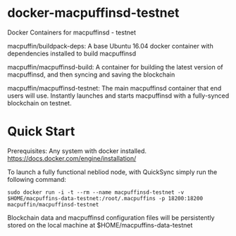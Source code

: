 # docker-macpuffinsd-testnet
Docker Containers for macpuffinsd - testnet

macpuffin/buildpack-deps: A base Ubuntu 16.04 docker container with dependencies installed to build macpuffinsd

macpuffin/macpuffinsd-build: A container for building the latest version of macpuffinsd, and then syncing and saving the blockchain

macpuffin/macpuffinsd-testnet: The main macpuffinsd container that end users will use. Instantly launches and starts macpuffinsd with a fully-synced blockchain on testnet.

Quick Start
===========

Prerequisites: Any system with docker installed. https://docs.docker.com/engine/installation/

To launch a fully functional nebliod node, with QuickSync simply run the following command:

    sudo docker run -i -t --rm --name macpuffinsd-testnet -v $HOME/macpuffins-data-testnet:/root/.macpuffins -p 18200:18200 macpuffin/macpuffinsd-testnet

Blockchain data and macpuffinsd configuration files will be persistently stored on the local machine at $HOME/macpuffins-data-testnet
